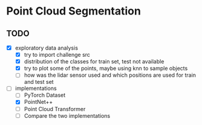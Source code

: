 # Point Cloud Segmentation

## TODO

- [x] exploratory data analysis
    - [x] try to import challenge src
    - [x] distribution of the classes for train set, test not available
    - [x] try to plot some of the points, maybe using knn to sample objects
    - [ ] how was the lidar sensor used and which positions are used for train and test set

- [ ] implementations
    - [ ] PyTorch Dataset
    - [x] PointNet++
    - [ ] Point Cloud Transformer
    - [ ] Compare the two implementations
